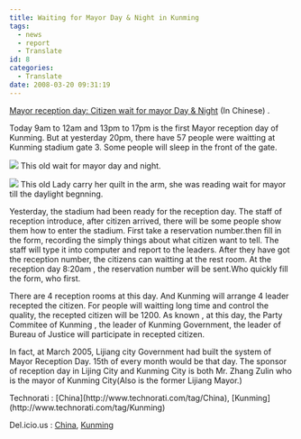 ```yaml
---
title: Waiting for Mayor Day & Night in Kunming
tags:
  - news
  - report
  - Translate
id: 8
categories:
  - Translate
date: 2008-03-20 09:31:19
---
```


[Mayor reception day: Citizen wait for mayor Day &amp; Night](http://news.163.com/08/0320/01/47ELC5FM0001124J.html) (In Chinese) .

<span>Today 9am to 12am and 13pm to 17pm is the first Mayor reception day of Kunming. But at yesterday 20pm, there have 57 people were waitting at Kunming stadium gate 3\. Some people will sleep in the front of the gate.</span>

![](http://cimg20.163.com/cnews/2008/3/20/200803200119248fb44.jpg) 
This old wait for mayor day and night. 

![](http://cimg21.163.com/cnews/2008/3/20/200803200120145ed7b.jpg) 
This old Lady carry her quilt in the arm, she was reading wait for mayor till the daylight begnning.

Yesterday, the stadium had been ready for the reception day. The staff of reception introduce, after citizen arrived, there will be some people show them how to enter the stadium. First take a reservation number.then fill in the form, recording the simply things about what citizen want to tell. The staff will type it into computer and report to the leaders. After they have got the reception number, the citizens can waitting at the rest room. At the reception day 8:20am , the reservation number will be sent.Who quickly fill the form, who first.

There are 4 reception rooms at this day. And Kunming will arrange 4 leader recepted the citizen. For people will waitting long time and control the quality, the recepted citizen will be 1200\. As known , at this day, the Party Commitee of Kunming , the leader of Kunming Government, the leader of Bureau of Justice will participate in recepted citizen.

In fact, at March 2005, Lijiang city Government had built the system of Mayor Reception Day. 15th of every month would be that day. The sponsor of reception day in Lijing City and Kunming City is both Mr. Zhang Zulin who is the mayor of Kunming City(Also is the former Lijiang Mayor.)

<!-- Tag links generated by Zoundry Raven. Do not manually edit. http://www.zoundryraven.com --><span class="ztags"><span class="ztagspace">Technorati</span> : [China](http://www.technorati.com/tag/China), [Kunming](http://www.technorati.com/tag/Kunming)</span> 
<span class="ztags"><span class="ztagspace">Del.icio.us</span> : [China](http://del.icio.us/tag/China), [Kunming](http://del.icio.us/tag/Kunming)</span>